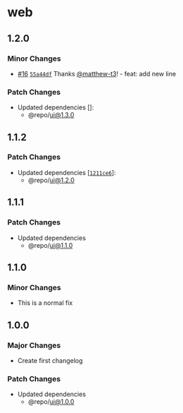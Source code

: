 # web

## 1.2.0

### Minor Changes

- [#16](https://github.com/matthew-t3/monorepo/pull/16) [`55a44df`](https://github.com/matthew-t3/monorepo/commit/55a44dfc43ac852639f1219aaa6e52a5a2eb0d1f) Thanks [@matthew-t3](https://github.com/matthew-t3)! - feat: add new line

### Patch Changes

- Updated dependencies []:
  - @repo/ui@1.3.0

## 1.1.2

### Patch Changes

- Updated dependencies [[`1211ce6`](https://github.com/matthew-t3/monorepo/commit/1211ce6afbc22056b3d68ce77395ca4ee8aec77e)]:
  - @repo/ui@1.2.0

## 1.1.1

### Patch Changes

- Updated dependencies
  - @repo/ui@1.1.0

## 1.1.0

### Minor Changes

- This is a normal fix

## 1.0.0

### Major Changes

- Create first changelog

### Patch Changes

- Updated dependencies
  - @repo/ui@1.0.0
